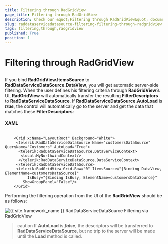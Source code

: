 ```yaml
---
title: Filtering through RadGridView
page_title: Filtering through RadGridView
description: Check our &quot;Filtering through RadGridView&quot; documentation article for the RadDataServiceDataSource {{ site.framework_name }} control.
slug: raddataservicedatasource-filtering-filtering-through-radgridview
tags: filtering,through,radgridview
published: True
position: 1
---
```


# Filtering through RadGridView



## 

If you bind __RadGridView.ItemsSource__ to __RadDataServiceDataSource.DataView__, you will get automatic server-side filtering. When the user defines his filtering criteria through __RadGridView’s__ UI, __RadGridView__ will automatically transfer the resulting __FilterDescriptors__ to __RadDataServiceDataSource__. If __RadDataServiceDataSource.AutoLoad__ is ___true___, the control will automatically go to the server and get the data that matches these __FilterDescriptors__:

#### __XAML__

```XAML

	<Grid x:Name="LayoutRoot" Background="White">
	 <telerik:RadDataServiceDataSource Name="customersDataSource" QueryName="Customers" AutoLoad="True">
	  <telerik:RadDataServiceDataSource.DataServiceContext>
	   <local:MyNorthwindContext/>
	  </telerik:RadDataServiceDataSource.DataServiceContext>
	 </telerik:RadDataServiceDataSource>
	 <telerik:RadGridView Grid.Row="0" ItemsSource="{Binding DataView, ElementName=customersDataSource}" 
	      IsBusy="{Binding IsBusy, ElementName=customersDataSource}" 
	    ShowGroupPanel="False"/>  
	</Grid>
```



Performing the filtering operation from the UI of the __RadGridView__ should be as follows:

![{{ site.framework_name }} RadDataServiceDataSource Filtering via RadGridView](images/RadDataServiceDataSource_FiteringThroughRadGridView.png)



>caution If __AutoLoad__ is ___false___, the descriptors will be transferred to __RadDataServiceDataSource__, but no trip to the server will be made until the __Load__ method is called.


